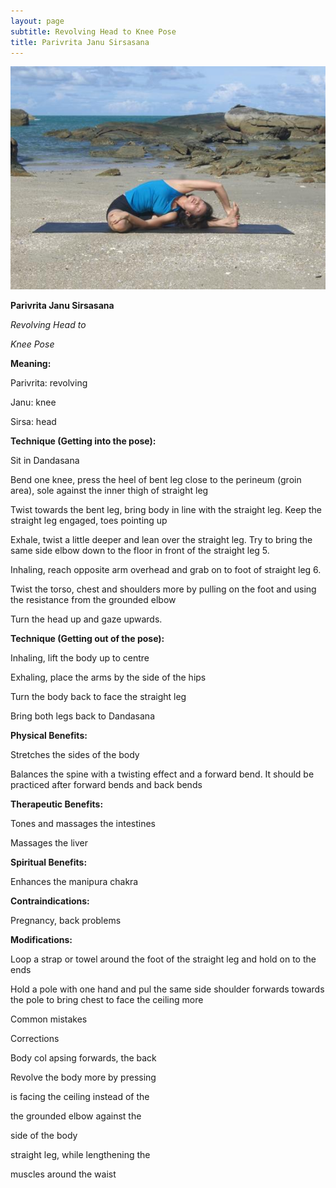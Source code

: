 ```yaml
---
layout: page
subtitle: Revolving Head to Knee Pose
title: Parivrita Janu Sirsasana
---
```

  <p class="calibre1 text-center">
   <img class="calibre2" src="../../assets/img/index-78_3.jpg"/>
  </p>
  <p class="calibre1">
  </p>
  <p class="calibre1">
   <b class="calibre3">
    Parivrita Janu Sirsasana
   </b>
  </p>
  <p class="calibre1">
  </p>
  <p class="calibre1">
   <i class="calibre4">
    Revolving Head to
   </i>
  </p>
  <p class="calibre1">
   <i class="calibre4">
    Knee Pose
   </i>
  </p>
  <p class="calibre1">
   <b class="calibre3">
    Meaning:
   </b>
  </p>
  <p class="calibre1">
   Parivrita: revolving
  </p>
  <p class="calibre1">
   Janu: knee
  </p>
  <p class="calibre1">
   Sirsa: head
  </p>
  <p class="calibre1">
  </p>
  <p class="calibre1">
  </p>
  <p class="calibre1">
  </p>
  <p class="calibre1">
  </p>
  <p class="calibre1">
   <b class="calibre3">
   </b>
  </p>
  <p class="calibre1">
   <b class="calibre3">
    Technique (Getting into the pose):
   </b>
  </p>
  <p class="calibre1">
   Sit in Dandasana
  </p>
  <p class="calibre1">
   Bend one knee, press the heel of bent leg close to the perineum (groin area), sole against the inner thigh of straight leg
  </p>
  <p class="calibre1">
   Twist towards the bent leg, bring body in line with the straight leg. Keep the straight leg engaged, toes pointing up
  </p>
  <p class="calibre1">
   Exhale, twist a little deeper and lean over the straight leg. Try to bring the same side elbow down to the floor in front of the straight leg 5.
  </p>
  <p class="calibre1">
   Inhaling, reach opposite arm overhead and grab on to foot of straight leg 6.
  </p>
  <p class="calibre1">
   Twist  the  torso,  chest  and  shoulders  more  by  pulling  on  the  foot  and using the resistance from the grounded elbow
  </p>
  <p class="calibre1">
   Turn the head up and gaze upwards.
  </p>
  <p class="calibre1">
   <b class="calibre3">
   </b>
  </p>
  <p class="calibre1">
   <b class="calibre3">
    Technique (Getting out of the pose):
   </b>
  </p>
  <p class="calibre1">
   Inhaling, lift the body up to centre
   <b class="calibre3">
   </b>
  </p>
  <p class="calibre1">
   Exhaling, place the arms by the side of the hips
  </p>
  <p class="calibre1">
   Turn the body back to face the straight leg
  </p>
  <p class="calibre1">
   Bring both legs back to Dandasana
  </p>
  <p class="calibre1">
   <b class="calibre3">
   </b>
  </p>
  <p class="calibre1">
   <b class="calibre3">
    Physical Benefits:
   </b>
  </p>
  <p class="calibre1">
   Stretches the sides of the body
  </p>
  <p class="calibre1">
   Balances the spine with a twisting effect and a forward bend. It should be practiced after forward bends and back bends
  </p>
  <p class="calibre1">
  </p>
  <p class="calibre1">
   <b class="calibre3">
   </b>
  </p>
  <p class="calibre1">
  </p>
  <p class="calibre1">
   <a id="p79">
   </a>
  </p>
  <p class="calibre1">
  </p>
  <p class="calibre1">
   <b class="calibre3">
    Therapeutic
   </b>
   <b class="calibre3">
    Benefits:
   </b>
  </p>
  <p class="calibre1">
   Tones and massages the intestines
  </p>
  <p class="calibre1">
   Massages the liver
  </p>
  <p class="calibre1">
  </p>
  <p class="calibre1">
   <b class="calibre3">
    Spiritual Benefits:
   </b>
  </p>
  <p class="calibre1">
   Enhances the manipura chakra
  </p>
  <p class="calibre1">
  </p>
  <p class="calibre1">
   <b class="calibre3">
    Contraindications:
   </b>
  </p>
  <p class="calibre1">
   Pregnancy, back problems
  </p>
  <p class="calibre1">
  </p>
  <p class="calibre1">
   <b class="calibre3">
    Modifications:
   </b>
  </p>
  <p class="calibre1">
   Loop a strap or towel around the foot of the straight leg and hold on to the ends
  </p>
  <p class="calibre1">
  </p>
  <p class="calibre1">
   Hold a pole with one hand and pul  the same side shoulder forwards towards the pole to bring chest to face the ceiling more
  </p>
  <p class="calibre1">
  </p>
  <p class="calibre1">
  </p>
  <p class="calibre1">
   Common mistakes
  </p>
  <p class="calibre1">
   Corrections
  </p>
  <p class="calibre1">
   Body col apsing forwards, the back
  </p>
  <p class="calibre1">
   Revolve the body more by pressing
  </p>
  <p class="calibre1">
   is facing the ceiling instead of the
  </p>
  <p class="calibre1">
   the grounded elbow against the
  </p>
  <p class="calibre1">
   side of the body
  </p>
  <p class="calibre1">
   straight leg, while lengthening the
  </p>
  <p class="calibre1">
   muscles around the waist
  </p>
  <p class="calibre1">
  </p>
  <p class="calibre1">
  </p>
  <p class="calibre1">
   <b class="calibre3">
   </b>
  </p>
  <p class="calibre1">
   <b class="calibre3">
   </b>
  </p>
  <p class="calibre1">
  </p>
  <p class="calibre1">
  </p>
  <p class="calibre1">
  </p>
  <p class="calibre1">
   <a id="p80">
   </a>
  </p>
